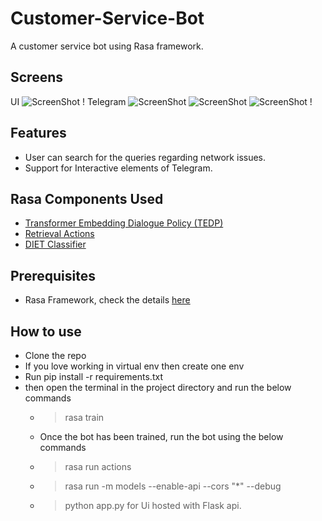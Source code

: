 # Customer-Service-Bot
A customer service bot using Rasa framework.

## Screens
UI
![ScreenShot](./chatbot_1.png) !
Telegram
![ScreenShot](./chatbot_telegram1.jpg) ![ScreenShot](./chatbot_telegram2.jpg) ![ScreenShot](./chatbot_telegram3.jpg) !


## Features
- User can search for the queries regarding network issues.
- Support for Interactive elements of Telegram.

## Rasa Components Used
- [Transformer Embedding Dialogue Policy (TEDP)](https://rasa.com/docs/rasa/core/policies/#ted-policy)
- [Retrieval Actions](https://rasa.com/docs/rasa/core/retrieval-actions/#retrieval-actions)
- [DIET Classifier](https://rasa.com/docs/rasa/nlu/components/#dietclassifier)

## Prerequisites
- Rasa Framework, check the details [here](https://rasa.com/docs/rasa/user-guide/installation/)

## How to use
- Clone the repo
- If you love working in virtual env then create one env
- Run pip install -r requirements.txt
- then open the terminal in the project directory and run the below commands
  - > rasa train
  - Once the bot has been trained, run the bot using the below commands
  - > rasa run actions
  - > rasa run -m models --enable-api --cors "*" --debug
  - > python app.py for Ui hosted with Flask api.
